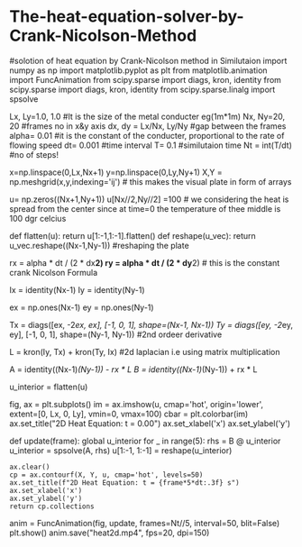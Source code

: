 # The-heat-equation-solver-by-Crank-Nicolson-Method 
#solotion of heat equation by Crank-Nicolson method in Similutaion
import numpy as np
import matplotlib.pyplot as plt
from matplotlib.animation import FuncAnimation
from scipy.sparse import diags, kron, identity
from scipy.sparse import diags, kron, identity
from scipy.sparse.linalg import spsolve

Lx, Ly=1.0, 1.0          #It is the size of the metal conducter eg(1m*1m)
Nx, Ny=20, 20            #frames no in x&y axis
dx, dy = Lx/Nx, Ly/Ny    #gap between the frames
alpha= 0.01              #it is the constant of the conducter, proportional to the rate of flowing speed
dt= 0.001                #time interval
T= 0.1                   #similutaion time
Nt = int(T/dt)           #no of steps!

x=np.linspace(0,Lx,Nx+1)
y=np.linspace(0,Ly,Ny+1)
X,Y = np.meshgrid(x,y,indexing='ij') # this makes the visual plate in form of arrays

u= np.zeros((Nx+1,Ny+1))
u[Nx//2,Ny//2] =100  # we considering the heat is spread from the center since at time=0 the  temperature of thee middle is 100 dgr celcius

def flatten(u):
    return u[1:-1,1:-1].flatten()
def reshape(u_vec):
    return u_vec.reshape((Nx-1,Ny-1)) #reshaping the plate

rx = alpha * dt / (2 * dx**2)
ry = alpha * dt / (2 * dy**2) # this is the constant crank Nicolson Formula

Ix = identity(Nx-1)
Iy = identity(Ny-1)

ex = np.ones(Nx-1)
ey = np.ones(Ny-1)

Tx = diags([ex, -2*ex, ex], [-1, 0, 1], shape=(Nx-1, Nx-1))
Ty = diags([ey, -2*ey, ey], [-1, 0, 1], shape=(Ny-1, Ny-1)) #2nd ordeer derivative

L = kron(Iy, Tx) + kron(Ty, Ix)    #2d laplacian i.e using matrix multiplication

A = identity((Nx-1)*(Ny-1)) - rx * L
B = identity((Nx-1)*(Ny-1)) + rx * L

u_interior = flatten(u)

fig, ax = plt.subplots()
im = ax.imshow(u, cmap='hot', origin='lower', extent=[0, Lx, 0, Ly], vmin=0, vmax=100)
cbar = plt.colorbar(im)
ax.set_title("2D Heat Equation: t = 0.00")
ax.set_xlabel('x')
ax.set_ylabel('y')

def update(frame):
    global u_interior
    for _ in range(5):
        rhs = B @ u_interior
        u_interior = spsolve(A, rhs)
        u[1:-1, 1:-1] = reshape(u_interior)
    
    ax.clear()
    cp = ax.contourf(X, Y, u, cmap='hot', levels=50)
    ax.set_title(f"2D Heat Equation: t = {frame*5*dt:.3f} s")
    ax.set_xlabel('x')
    ax.set_ylabel('y')
    return cp.collections

anim = FuncAnimation(fig, update, frames=Nt//5, interval=50, blit=False)
plt.show()
anim.save("heat2d.mp4", fps=20, dpi=150)
